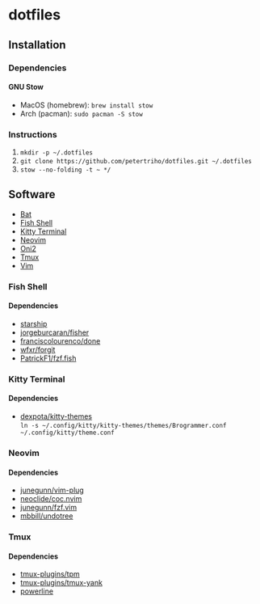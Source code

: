 # dotfiles

## Installation

### Dependencies

#### GNU Stow

- MacOS (homebrew): `brew install stow`
- Arch (pacman): `sudo pacman -S stow`

### Instructions

1. `mkdir -p ~/.dotfiles`
2. `git clone https://github.com/petertriho/dotfiles.git ~/.dotfiles`
3. `stow --no-folding -t ~ */`

## Software

- [Bat](https://github.com/sharkdp/bat)
- [Fish Shell](https://fishshell.com/)
- [Kitty Terminal](#kitty-terminal)
- [Neovim](https://neovim.io/)
- [Oni2](https://onivim.io/)
- [Tmux](https://github.com/tmux/tmux)
- [Vim](https://www.vim.org/)

### Fish Shell

#### Dependencies

- [starship](https://starship.rs/)
- [jorgeburcaran/fisher](https://github.com/jorgebucaran/fisher)
- [franciscolourenco/done](https://github.com/franciscolourenco/done)
- [wfxr/forgit](https://github.com/wfxr/forgit)
- [PatrickF1/fzf.fish](https://github.com/PatrickF1/fzf.fish)

### Kitty Terminal

#### Dependencies

- [dexpota/kitty-themes](https://github.com/dexpota/kitty-themes)  
`ln -s ~/.config/kitty/kitty-themes/themes/Brogrammer.conf ~/.config/kitty/theme.conf`

### Neovim

#### Dependencies

- [junegunn/vim-plug](https://github.com/junegunn/vim-plug)
- [neoclide/coc.nvim](https://github.com/neoclide/coc.nvim)
- [junegunn/fzf.vim](https://github.com/junegunn/fzf.vim)
- [mbbill/undotree](https://github.com/mbbill/undotree)

### Tmux

#### Dependencies

- [tmux-plugins/tpm](https://github.com/tmux-plugins/tpm)
- [tmux-plugins/tmux-yank](https://github.com/tmux-plugins/tmux-yank)
- [powerline](https://powerline.readthedocs.io/en/latest/usage/other.html#tmux-statusline)
